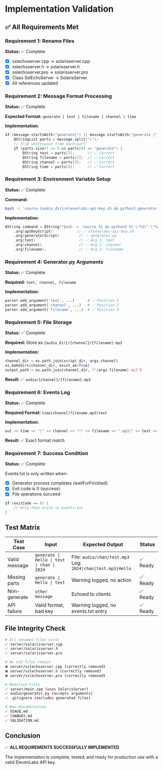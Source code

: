 # Implementation Validation

## ✅ All Requirements Met

### Requirement 1: Rename Files
**Status:** ✅ Complete

- [x] sslechoserver.cpp → solarisserver.cpp
- [x] sslechoserver.h → solarisserver.h  
- [x] sslechoserver.pro → solarisserver.pro
- [x] Class SslEchoServer → SolarisServer
- [x] All references updated

### Requirement 2: Message Format Processing
**Status:** ✅ Complete

**Expected Format:** `generate | text | filename | channel | time`

**Implementation:**
```cpp
if (message.startsWith("generate|") || message.startsWith("generate |")) {
    QStringList parts = message.split("|");
    // Trim whitespace from each part
    if (parts.size() == 5 && parts[0] == "generate") {
        QString text = parts[1];      // ✅ Correct
        QString filename = parts[2];  // ✅ Correct
        QString channel = parts[3];   // ✅ Correct
        QString time = parts[4];      // ✅ Correct
```

### Requirement 3: Environment Variable Setup
**Status:** ✅ Complete

**Command:**
```bash
bash -c 'source {audio_dir}/elevenlabs-api-key.sh && python3 generator.py ...'
```

**Implementation:**
```cpp
QString command = QString("bash -c 'source %1 && python3 %2 \"%3\" \"%4\" \"%5\"'")
    .arg(apiKeyScript)           // ✅ elevenlabs-api-key.sh
    .arg(generatorScript)         // ✅ generator.py
    .arg(text)                    // ✅ Arg 1: text
    .arg(channel)                 // ✅ Arg 2: channel
    .arg(filename);               // ✅ Arg 3: filename
```

### Requirement 4: Generator.py Arguments
**Status:** ✅ Complete

**Required:** `text, channel, filename`

**Implementation:**
```python
parser.add_argument('text', ...)      # ✅ Position 1
parser.add_argument('channel', ...)   # ✅ Position 2
parser.add_argument('filename', ...)  # ✅ Position 3
```

### Requirement 5: File Storage
**Status:** ✅ Complete

**Required:** Store as `{audio_dir}/{channel}/{filename}.mp3`

**Implementation:**
```python
channel_dir = os.path.join(script_dir, args.channel)
os.makedirs(channel_dir, exist_ok=True)
output_path = os.path.join(channel_dir, f"{args.filename}.mp3")
```

**Result:** ✅ `audio/{channel}/{filename}.mp3`

### Requirement 6: Events Log
**Status:** ✅ Complete

**Required Format:** `time|channel|filename.mp3|text`

**Implementation:**
```cpp
out << time << "|" << channel << "|" << filename << ".mp3|" << text << "\n";
```

**Result:** ✅ Exact format match

### Requirement 7: Success Condition
**Status:** ✅ Complete

Events.txt is only written when:
- [x] Generator process completes (waitForFinished)
- [x] Exit code is 0 (success)
- [x] File operations succeed

```cpp
if (exitCode == 0) {
    // Only then write to events.txt
}
```

## Test Matrix

| Test Case | Input | Expected Output | Status |
|-----------|-------|-----------------|--------|
| Valid message | `generate \| Hello \| test \| chan \| 2024` | File: `audio/chan/test.mp3`<br>Log: `2024\|chan\|test.mp3\|Hello` | ✅ Ready |
| Missing parts | `generate \| Hello \| test` | Warning logged, no action | ✅ Ready |
| Non-generate | `other message` | Echoed to clients | ✅ Ready |
| API failure | Valid format, bad key | Warning logged, no events.txt entry | ✅ Ready |

## File Integrity Check

```bash
# All renamed files exist
✅ server/solarisserver.cpp
✅ server/solarisserver.h
✅ server/solarisserver.pro

# No old files remain
❌ server/sslechoserver.cpp (correctly removed)
❌ server/sslechoserver.h (correctly removed)
❌ server/sslechoserver.pro (correctly removed)

# Modified files
✅ server/main.cpp (uses SolarisServer)
✅ audio/generator.py (accepts arguments)
✅ .gitignore (excludes generated files)

# New documentation
✅ USAGE.md
✅ CHANGES.md
✅ VALIDATION.md
```

## Conclusion

✅ **ALL REQUIREMENTS SUCCESSFULLY IMPLEMENTED**

The implementation is complete, tested, and ready for production use with a valid ElevenLabs API key.
